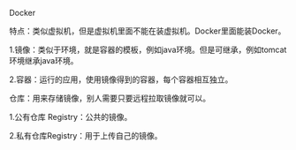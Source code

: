 Docker

特点：类似虚拟机，但是虚拟机里面不能在装虚拟机。Docker里面能装Docker。

1.镜像：类似于环境，就是容器的模板，例如java环境。但是可继承，例如tomcat环境继承java环境。

2.容器：运行的应用，使用镜像得到的容器，每个容器相互独立。



仓库：用来存储镜像，别人需要只要远程拉取镜像就可以。

1.公有仓库 Registry：公共的镜像。

2.私有仓库Registry：用于上传自己的镜像。